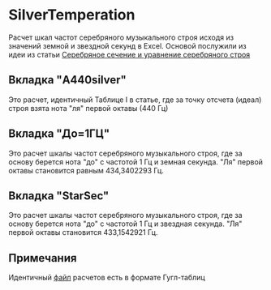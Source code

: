 # SilverTemperation
Расчет шкал частот серебряного музыкального строя исходя из значений земной и звездной секунд в Excel.
Основой послужили из идеи из статьи [Серебряное сечение и уравнение серебряного строя](http://chernov-trezin.narod.ru/ZS_1_borbat.htm "Читать статью")

## Вкладка "A440silver"
Это расчет, идентичный Таблице I в статье, где за точку отсчета (идеал) строя взята нота "ля" первой октавы (440 Гц)

## Вкладка "До=1ГЦ"
Это расчет шкалы частот серебряного музыкального строя, где за основу берется нота "до" с частотой 1 Гц и земная секунда. "Ля" первой октавы становится равным 434,3402293 Гц.

## Вкладка "StarSec"
Это расчет шкалы частот серебряного музыкального строя, где за основу берется нота "до" с частотой 1 Гц и звездная секунда. "Ля" первой октавы становится 433,1542921 Гц.

## Примечания
Идентичный [файл](https://drive.google.com/file/d/1AwvIaKzoXFhIgMEQi1tB9Ozcyn9ZRcAT/view?usp=sharing, "Перейти в Гугл-таблицы") расчетов есть в формате Гугл-таблиц
